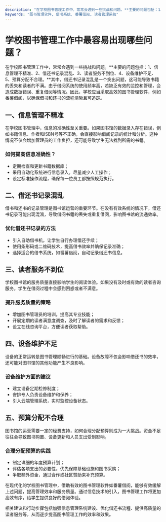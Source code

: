 ```yaml
---
description: "在学校图书管理工作中，常常会遇到一些挑战和问题。**主要的问题包括：1、信息管理不精准、2、借还书记录混乱、3、读者服务不到位、4、设备维护不足、5、预算分配不合理。**其中，借还书记录混乱是一个突出问题，这可能导致书籍的丢失和读者的不满。由于借阅系统的使用频率高，若缺乏有效的监控和管理，会造成数据错误、重复借阅等情况。因此，学校应当采取高效的图书管理软件，例如番薯借阅，以确保借书和还书的流程清晰且可追踪。"
keywords: "图书管理软件, 借书系统, 番薯借阅, 读者管理系统"
---
```

# 学校图书管理工作中最容易出现哪些问题？

在学校图书管理工作中，常常会遇到一些挑战和问题。**主要的问题包括：1、信息管理不精准、2、借还书记录混乱、3、读者服务不到位、4、设备维护不足、5、预算分配不合理。**其中，借还书记录混乱是一个突出问题，这可能导致书籍的丢失和读者的不满。由于借阅系统的使用频率高，若缺乏有效的监控和管理，会造成数据错误、重复借阅等情况。因此，学校应当采取高效的图书管理软件，例如番薯借阅，以确保借书和还书的流程清晰且可追踪。

## 一、信息管理不精准

在学校图书管理中，信息的准确性至关重要。如果图书馆的数据录入存在错误，例如书籍信息、作者和ISBN号等不正确，会直接影响借阅记录的统计和分析。这种情况不仅会增加管理员的工作负担，还可能导致学生无法找到所需的书籍。

### 如何提高信息准确性？
- 定期检查和更新书籍数据库；
- 采用自动化系统进行信息录入，尽量减少人工操作；
- 设定标准操作流程，确保每一位员工都按照规范执行。

## 二、借还书记录混乱

借书和还书的记录管理是图书馆运营的重要环节。在没有有效系统的情况下，借还书记录可能出现混淆，导致借阅书籍的丢失或重复借阅，影响图书馆的流通效率。

### 优化借还书记录的方法
- 引入自助借书机，让学生自行办理借还手续；
- 使用条形码或二维码技术，提高借书效率并确保记录准确；
- 选择适合的借书系统，如番薯借阅，自动记录借还书信息。

## 三、读者服务不到位

学校图书馆的服务质量直接影响学生的阅读体验。如果没有及时或有效的读者咨询服务，学生在借阅过程中会感到困惑或者不满意。

### 提升服务质量的策略
- 增加图书管理员的培训，提高其专业技能；
- 开展定期的读者满意度调查，及时了解读者的需求和反馈；
- 设立在线咨询平台，方便读者获取帮助。

## 四、设备维护不足

设备的正常运转是图书管理顺畅进行的基础。设备故障不仅会影响借还书的效率，还可能对图书馆的其他功能产生不良影响。

### 设备维护方面的建议
- 建立设备定期检修制度；
- 安排专人负责设备维护和保养；
- 引入云端管理系统，实时监控设备状态。

## 五、预算分配不合理

图书馆的运营需要一定的经费支持，如何合理分配预算则成为一大挑战。资金不足往往会导致图书购置、设备更新和人员支出受到影响。

### 合理分配预算的实践
- 制定详细的年度预算计划；
- 评估各项支出的必要性，优先保障基础设施和图书采购；
- 争取额外资金，通过合作或社区赞助来补充预算。

在现代化的学校图书管理中，借助有效的图书管理软件如番薯借阅，能够有效缓解上述问题，提高管理效率和服务质量。通过信息技术的引入，图书管理工作将更加高效有序，给学生提供良好的借阅体验。

相关建议和行动步骤包括加强信息管理系统建设、优化借还书流程、提供高质量的读者服务等，从而逐步提高图书管理工作的效率和效果。
